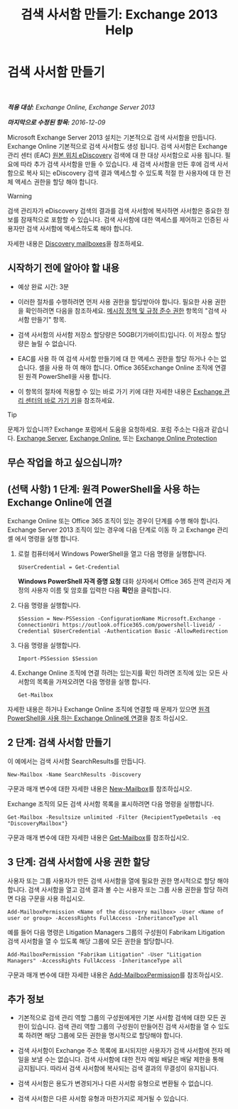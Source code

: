 ﻿---
title: '검색 사서함 만들기: Exchange 2013 Help'
TOCTitle: 검색 사서함 만들기
ms:assetid: bc20285d-35e2-4e49-9bd3-38abf96114ba
ms:mtpsurl: https://technet.microsoft.com/ko-kr/library/Dd638177(v=EXCHG.150)
ms:contentKeyID: 50484027
ms.date: 05/22/2018
mtps_version: v=EXCHG.150
ms.translationtype: MT
---

# 검색 사서함 만들기

 

_**적용 대상:** Exchange Online, Exchange Server 2013_

_**마지막으로 수정된 항목:** 2016-12-09_

Microsoft Exchange Server 2013 설치는 기본적으로 검색 사서함을 만듭니다. Exchange Online 기본적으로 검색 사서함도 생성 됩니다. 검색 사서함은 Exchange 관리 센터 (EAC) [원본 위치 eDiscovery](in-place-ediscovery-exchange-2013-help.md) 검색에 대 한 대상 사서함으로 사용 됩니다. 필요에 따라 추가 검색 사서함을 만들 수 있습니다. 새 검색 사서함을 만든 후에 검색 사서함으로 복사 되는 eDiscovery 검색 결과 액세스할 수 있도록 적절 한 사용자에 대 한 전체 액세스 권한을 할당 해야 합니다.


> [!WARNING]
> 검색 관리자가 eDiscovery 검색의 결과를 검색 사서함에 복사하면 사서함은 중요한 정보를 잠재적으로 포함할 수 있습니다. 검색 사서함에 대한 액세스를 제어하고 인증된 사용자만 검색 사서함에 액세스하도록 해야 합니다.



자세한 내용은 [Discovery mailboxes](in-place-ediscovery-exchange-2013-help.md)을 참조하세요.

## 시작하기 전에 알아야 할 내용

  - 예상 완료 시간: 3분

  - 이러한 절차를 수행하려면 먼저 사용 권한을 할당받아야 합니다. 필요한 사용 권한을 확인하려면 다음을 참조하세요. [메시징 정책 및 규정 준수 권한](messaging-policy-and-compliance-permissions-exchange-2013-help.md) 항목의 "검색 사서함 만들기" 항목.

  - 검색 사서함의 사서함 저장소 할당량은 50GB(기가바이트)입니다. 이 저장소 할당량은 늘릴 수 없습니다.

  - EAC를 사용 하 여 검색 사서함 만들기에 대 한 액세스 권한을 할당 하거나 수는 없습니다. 셸을 사용 하 여 해야 합니다. Office 365Exchange Online 조직에 연결 된 원격 PowerShell을 사용 합니다.

  - 이 항목의 절차에 적용할 수 있는 바로 가기 키에 대한 자세한 내용은 [Exchange 관리 센터의 바로 가기 키](keyboard-shortcuts-in-the-exchange-admin-center-exchange-online-protection-help.md)을 참조하세요.


> [!TIP]
> 문제가 있습니까? Exchange 포럼에서 도움을 요청하세요. 포럼 주소는 다음과 같습니다. <A href="https://go.microsoft.com/fwlink/p/?linkid=60612">Exchange Server</A>, <A href="https://go.microsoft.com/fwlink/p/?linkid=267542">Exchange Online</A>, 또는 <A href="https://go.microsoft.com/fwlink/p/?linkid=285351">Exchange Online Protection</A>



## 무슨 작업을 하고 싶으십니까?

## (선택 사항) 1 단계: 원격 PowerShell을 사용 하는 Exchange Online에 연결

Exchange Online 또는 Office 365 조직이 있는 경우이 단계를 수행 해야 합니다. Exchange Server 2013 조직이 있는 경우에 다음 단계로 이동 하 고 Exchange 관리 셸 에서 명령을 실행 합니다.

1.  로컬 컴퓨터에서 Windows PowerShell을 열고 다음 명령을 실행합니다.
    
        $UserCredential = Get-Credential
    
    **Windows PowerShell 자격 증명 요청** 대화 상자에서 Office 365 전역 관리자 계정의 사용자 이름 및 암호를 입력한 다음 **확인**을 클릭합니다.

2.  다음 명령을 실행합니다.
    
        $Session = New-PSSession -ConfigurationName Microsoft.Exchange -ConnectionUri https://outlook.office365.com/powershell-liveid/ -Credential $UserCredential -Authentication Basic -AllowRedirection

3.  다음 명령을 실행합니다.
    
        Import-PSSession $Session

4.  Exchange Online 조직에 연결 하려는 있는지를 확인 하려면 조직에 있는 모든 사서함의 목록을 가져오려면 다음 명령을 실행 합니다.
    
        Get-Mailbox

자세한 내용은 하거나 Exchange Online 조직에 연결할 때 문제가 있으면 [원격 PowerShell을 사용 하는 Exchange Online에 연결](https://go.microsoft.com/fwlink/p/?linkid=517283)을 참조 하십시오.

## 2 단계: 검색 사서함 만들기

이 예에서는 검색 사서함 SearchResults를 만듭니다.

    New-Mailbox -Name SearchResults -Discovery 

구문과 매개 변수에 대한 자세한 내용은 [New-Mailbox](https://technet.microsoft.com/ko-kr/library/aa997663\(v=exchg.150\))를 참조하십시오.

Exchange 조직의 모든 검색 사서함 목록을 표시하려면 다음 명령을 실행합니다.

    Get-Mailbox -Resultsize unlimited -Filter {RecipientTypeDetails -eq "DiscoveryMailbox"}

구문과 매개 변수에 대한 자세한 내용은 [Get-Mailbox](https://technet.microsoft.com/ko-kr/library/bb123685\(v=exchg.150\))를 참조하십시오.

## 3 단계: 검색 사서함에 사용 권한 할당

사용자 또는 그룹 사용자가 만든 검색 사서함을 열에 필요한 권한 명시적으로 할당 해야 합니다. 검색 사서함을 열고 검색 결과 볼 수는 사용자 또는 그룹 사용 권한을 할당 하려면 다음 구문을 사용 하십시오.

    Add-MailboxPermission <Name of the discovery mailbox> -User <Name of user or group> -AccessRights FullAccess -InheritanceType all

예를 들어 다음 명령은 Litigation Managers 그룹의 구성원이 Fabrikam Litigation 검색 사서함을 열 수 있도록 해당 그룹에 모든 권한을 할당합니다.

    Add-MailboxPermission "Fabrikam Litigation" -User "Litigation Managers" -AccessRights FullAccess -InheritanceType all

구문과 매개 변수에 대한 자세한 내용은 [Add-MailboxPermission](https://technet.microsoft.com/ko-kr/library/bb124097\(v=exchg.150\))를 참조하십시오.

## 추가 정보

  - 기본적으로 검색 관리 역할 그룹의 구성원에게만 기본 사서함 검색에 대한 모든 권한이 있습니다. 검색 관리 역할 그룹의 구성원이 만들어진 검색 사서함을 열 수 있도록 하려면 해당 그룹에 모든 권한을 명시적으로 할당해야 합니다.

  - 검색 사서함이 Exchange 주소 목록에 표시되지만 사용자가 검색 사서함에 전자 메일을 보낼 수는 없습니다. 검색 사서함에 대한 전자 메일 배달은 배달 제한을 통해 금지됩니다. 따라서 검색 사서함에 복사되는 검색 결과의 무결성이 유지됩니다.

  - 검색 사서함은 용도가 변경되거나 다른 사서함 유형으로 변환될 수 없습니다.

  - 검색 사서함은 다른 사서함 유형과 마찬가지로 제거될 수 있습니다.

